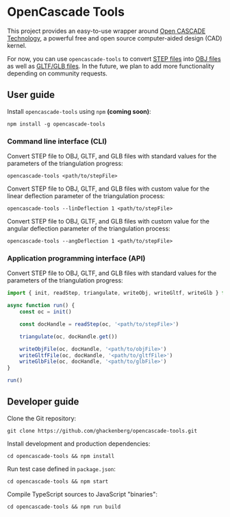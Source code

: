 # OpenCascade Tools

This project provides an easy-to-use wrapper around [Open CASCADE Technology](https://www.opencascade.com/open-cascade-technology/), a powerful free and open source computer-aided design (CAD) kernel.

For now, you can use `opencascade-tools` to convert [STEP files](https://en.wikipedia.org/wiki/ISO_10303-21) into [OBJ files](https://en.wikipedia.org/wiki/Wavefront_.obj_file) as well as [GLTF/GLB files](https://en.wikipedia.org/wiki/GlTF). In the future, we plan to add more functionality depending on community requests.

## User guide

Install `opencascade-tools` using `npm` **(coming soon)**:

```
npm install -g opencascade-tools
```

### Command line interface (CLI)

Convert STEP file to OBJ, GLTF, and GLB files with standard values for the parameters of the triangulation progress:

```
opencascade-tools <path/to/stepFile>
```

Convert STEP file to OBJ, GLTF, and GLB files with custom value for the linear deflection parameter of the triangulation process:

```
opencascade-tools --linDeflection 1 <path/to/stepFile>
```

Convert STEP file to OBJ, GLTF, and GLB files with custom value for the angular deflection parameter of the triangulation process:

```
opencascade-tools --angDeflection 1 <path/to/stepFile>
```

### Application programming interface (API)

Convert STEP file to OBJ, GLTF, and GLB files with standard values for the parameters of the triangulation progress:

```ts
import { init, readStep, triangulate, writeObj, writeGltf, writeGlb } from 'opencascade-tools'

async function run() {
    const oc = init()

    const docHandle = readStep(oc, '<path/to/stepFile>')

    triangulate(oc, docHandle.get())

    writeObjFile(oc, docHandle, '<path/to/objFile>')
    writeGltfFile(oc, docHandle, '<path/to/gltfFile>')
    writeGlbFile(oc, docHandle, '<path/to/glbFile>')
}

run()
```

## Developer guide

Clone the Git repository:

```
git clone https://github.com/ghackenberg/opencascade-tools.git
```

Install development and production dependencies:

```
cd opencascade-tools && npm install
```

Run test case defined in `package.json`:

```
cd opencascade-tools && npm start
```

Compile TypeScript sources to JavaScript "binaries":

```
cd opencascade-tools && npm run build
```